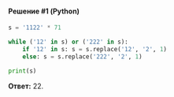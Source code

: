 #### Решение #1 (Python)
```python
s = '1122' * 71

while ('12' in s) or ('222' in s):
    if '12' in s: s = s.replace('12', '2', 1)
    else: s = s.replace('222', '2', 1)

print(s)
```
**Ответ:** 22.
